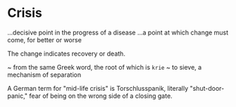 # Crisis
...decisive point in the progress of a disease
...a point at which change must come, for better or worse

The change indicates recovery or death.

~ from the same Greek word,
  the root of which is `krie` ~ to sieve, a mechanism of separation

A German term for "mid-life crisis" is Torschlusspanik, literally "shut-door-panic," fear of being on the wrong side of a closing gate.

